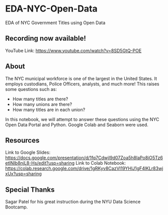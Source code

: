 # EDA-NYC-Open-Data
EDA of NYC Government Titles using Open Data

## Recording now available!
YouTube Link: https://www.youtube.com/watch?v=8SD5GtQ-POE

## About  
The NYC municipal workforce is one of the largest in the United States. It employs custodians, Police Officers, analysts, and much more! This raises some questions such as: 
*  How many titles are there?
*  How many unions are there?
*  How many titles are in each union?

In this notebook, we will attempt to answer these questions using the NYC Open Data Portal and Python. Google Colab and Seaborn were used.  
## Resources 
Link to Google Slides: https://docs.google.com/presentation/d/1fq7Cdwjl9d07Zoa5h8laPo8iO5Tz6etINIb8njL8-Hs/edit?usp=sharing
Link to Colab Notebook: https://colab.research.google.com/drive/1gRKyv8CazVI19YHlJ1gF4lKLr83wjxUx?usp=sharing
## Special Thanks
Sagar Patel for his great instruction during the NYU Data Science Bootcamp. 
